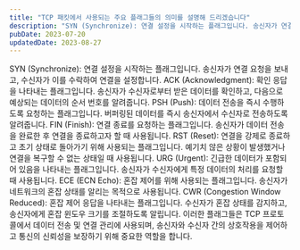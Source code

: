 ```yaml
---
title: "TCP 패킷에서 사용되는 주요 플래그들의 의미를 설명해 드리겠습니다"
description: "SYN (Synchronize): 연결 설정을 시작하는 플래그입니다. 송신자가 연결 요청을 보내고, 수신자가 이를 수락하여 연결을 설정합니다.  ACK (Acknowledgment): 확인 응답을 나타내는 플래그입니다. 송신자가 수신자로부터 받은 데이터를 확인하고, 다음으로 예상되는 데..."
pubDate: 2023-07-20
updatedDate: 2023-08-27
---
```


SYN (Synchronize): 연결 설정을 시작하는 플래그입니다. 송신자가 연결 요청을 보내고, 수신자가 이를 수락하여 연결을 설정합니다.
ACK (Acknowledgment): 확인 응답을 나타내는 플래그입니다. 송신자가 수신자로부터 받은 데이터를 확인하고, 다음으로 예상되는 데이터의 순서 번호를 알려줍니다.
PSH (Push): 데이터 전송을 즉시 수행하도록 요청하는 플래그입니다. 버퍼링된 데이터를 즉시 송신자에서 수신자로 전송하도록 알려줍니다.
FIN (Finish): 연결 종료를 요청하는 플래그입니다. 송신자가 데이터 전송을 완료한 후 연결을 종료하고자 할 때 사용됩니다.
RST (Reset): 연결을 강제로 종료하고 초기 상태로 돌아가기 위해 사용되는 플래그입니다. 예기치 않은 상황이 발생했거나 연결을 복구할 수 없는 상태일 때 사용됩니다.
URG (Urgent): 긴급한 데이터가 포함되어 있음을 나타내는 플래그입니다. 송신자가 수신자에게 특정 데이터의 처리를 요청할 때 사용됩니다.
ECE (ECN Echo): 혼잡 제어를 위해 사용되는 플래그입니다. 송신자가 네트워크의 혼잡 상태를 알리는 목적으로 사용됩니다.
CWR (Congestion Window Reduced): 혼잡 제어 응답을 나타내는 플래그입니다. 수신자가 혼잡 상태를 감지하고, 송신자에게 혼잡 윈도우 크기를 조절하도록 알립니다.
이러한 플래그들은 TCP 프로토콜에서 데이터 전송 및 연결 관리에 사용되며, 송신자와 수신자 간의 상호작용을 제어하고 통신의 신뢰성을 보장하기 위해 중요한 역할을 합니다.
